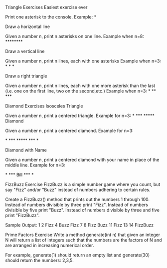 Triangle Exercises
Easiest exercise ever

Print one asterisk to the console.
Example:
\*

Draw a horizontal line

Given a number n, print n asterisks on one line.
Example when n=8:
\********

Draw a vertical line

Given a number n, print n lines, each with one asterisks
Example when n=3:
\*
\*
\*

Draw a right triangle

Given a number n, print n lines, each with one more asterisk than the last (i.e. one on the first line, two on the second,etc.)
Example when n=3:
\*
\**
\***

Diamond Exercises
Isosceles Triangle

Given a number n, print a centered triangle. Example for n=3:
  \*
 \***
\*****
Diamond

Given a number n, print a centered diamond. Example for n=3:

  \*
 \***
\*****
 \***
  \*

Diamond with Name

Given a number n, print a centered diamond with your name in place of the middle line. Example for n=3:

  \*
 \***
Bill
 \***
  \*

FizzBuzz Exercise
FizzBuzz is a simple number game where you count, but say "Fizz" and/or "Buzz" instead of numbers adhering to certain rules.

Create a FizzBuzz() method that prints out the numbers 1 through 100.
Instead of numbers divisible by three print "Fizz".
Instead of numbers divisible by five print "Buzz".
Instead of numbers divisible by three and five print "FizzBuzz".

Sample Output:
1
2
Fizz
4
Buzz
Fizz
7
8
Fizz
Buzz
11
Fizz
13
14
FizzBuzz

Prime Factors Exercise
Write a method generate(int n) that given an integer N will return a list of integers such that the numbers are the factors of N and are arranged in increasing numerical order.

For example, generate(1) should return an empty list and generate(30) should return the numbers: 2,3,5.